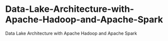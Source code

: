 # Data-Lake-Architecture-with-Apache-Hadoop-and-Apache-Spark
Data Lake Architecture with Apache Hadoop and Apache Spark

